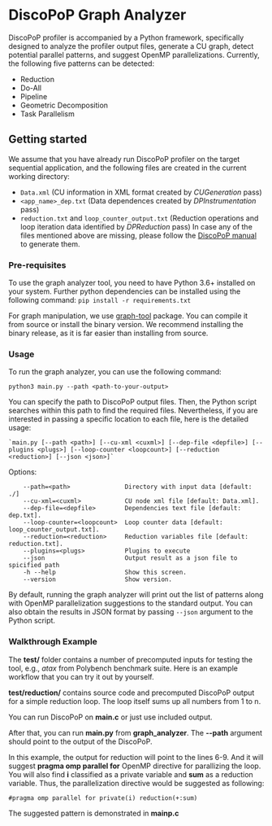 # DiscoPoP Graph Analyzer
DiscoPoP profiler is accompanied by a Python framework, specifically designed to analyze the profiler output files, generate a CU graph, detect potential parallel patterns, and suggest OpenMP parallelizations.
Currently, the following five patterns can be detected:
* Reduction
* Do-All
* Pipeline
* Geometric Decomposition
* Task Parallelism

## Getting started
We assume that you have already run DiscoPoP profiler on the target sequential application, and the following files are created in the current working directory:
* `Data.xml` (CU information in XML format created by *CUGeneration* pass)
* `<app_name>_dep.txt` (Data dependences created by *DPInstrumentation* pass)
* `reduction.txt` and `loop_counter_output.txt` (Reduction operations and loop iteration data identified by *DPReduction* pass)
In case any of the files mentioned above are missing, please follow the [DiscoPoP manual](../README.md) to generate them.

### Pre-requisites
To use the graph analyzer tool, you need to have Python 3.6+ installed on your system. Further python dependencies can be installed using the following command:
`pip install -r requirements.txt`

For graph manipulation, we use [graph-tool](https://graph-tool.skewed.de) package. You can compile it from source or install the binary version. We recommend installing the binary release, as it is far easier than installing from source.

### Usage
To run the graph analyzer, you can use the following command:

`python3 main.py --path <path-to-your-output>`

You can specify the path to DiscoPoP output files. Then, the Python script searches within this path to find the required files. Nevertheless, if you are interested in passing a specific location to each file, here is the detailed usage:

    `main.py [--path <path>] [--cu-xml <cuxml>] [--dep-file <depfile>] [--plugins <plugs>] [--loop-counter <loopcount>] [--reduction <reduction>] [--json <json>]`

Options:
```
    --path=<path>               Directory with input data [default: ./]
    --cu-xml=<cuxml>            CU node xml file [default: Data.xml].
    --dep-file=<depfile>        Dependencies text file [default: dep.txt].
    --loop-counter=<loopcount>  Loop counter data [default: loop_counter_output.txt].
    --reduction=<reduction>     Reduction variables file [default: reduction.txt].
    --plugins=<plugs>           Plugins to execute
    --json                      Output result as a json file to spicified path
    -h --help                   Show this screen.
    --version                   Show version.
```

By default, running the graph analyzer will print out the list of patterns along with OpenMP parallelization suggestions to the standard output. You can also obtain the results in JSON format by passing `--json` argument to the Python script.

### Walkthrough Example
The **test/** folder contains a number of precomputed inputs for testing the tool, e.g., *atax* from Polybench benchmark suite.
Here is an example workflow that you can try it out by yourself.

**test/reduction/** contains source code and precomputed DiscoPoP output for a simple reduction loop.
The loop itself sums up all numbers from 1 to n.

You can run DiscoPoP on **main.c** or just use included output.

After that, you can run **main.py** from **graph_analyzer**. The **--path** argument should point to the output of the DiscoPoP.

In this example, the output for reduction will point to the lines 6-9. And it will suggest **pragma omp parallel for** OpenMP directive for parallizing the loop.
You will also find **i** classified as a private variable and **sum** as a reduction variable. Thus, the parallelization directive would be suggested as following:

```#pragma omp parallel for private(i) reduction(+:sum)```

The suggested pattern is demonstrated in **mainp.c**
